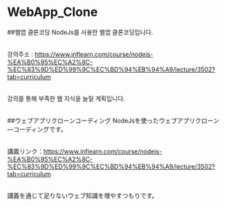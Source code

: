 # WebApp_Clone
##웹앱 클론코딩
NodeJs를 사용한 웹앱 클론코딩입니다.<br><br>

강의주소 : https://www.inflearn.com/course/nodejs-%EA%B0%95%EC%A2%8C-%EC%83%9D%ED%99%9C%EC%BD%94%EB%94%A9/lecture/3502?tab=curriculum<br><br>

강의를 통해 부족한 웹 지식을 늘릴 계획입니다.<br><br>

##ウェブアプリクローンコーディング
NodeJsを使ったウェブアプリクローン―コーディングです。<br><br>

講義リンク：https://www.inflearn.com/course/nodejs-%EA%B0%95%EC%A2%8C-%EC%83%9D%ED%99%9C%EC%BD%94%EB%94%A9/lecture/3502?tab=curriculum<br><br>

講義を通じて足りないウェブ知識を増やすつもりです。